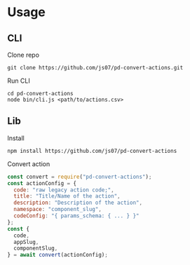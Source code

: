 
# Usage
<!-- usage -->
## CLI
Clone repo
```
git clone https://github.com/js07/pd-convert-actions.git
```
Run CLI
```
cd pd-convert-actions
node bin/cli.js <path/to/actions.csv>
```

## Lib

Install
```
npm install https://github.com/js07/pd-convert-actions
```

Convert action
```js
const convert = require("pd-convert-actions");
const actionConfig = {
  code: "raw legacy action code;",
  title: "Title/Name of the action",
  description: "Description of the action",
  namespace: "component_slug",
  codeConfig: "{ params_schema: { ... } }"
};
const {
  code,
  appSlug,
  componentSlug,
} = await convert(actionConfig);
```